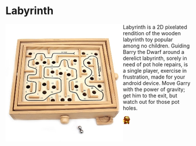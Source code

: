 # Labyrinth 

<img alt="Wooden Labyrinth toy. Fun for no-one" align="left" src="https://github.com/Clarksj4/Labyrinth/blob/master/WoodenLabyrinth320.jpg">

Labyrinth is a 2D pixelated rendition of the wooden labyrinth toy popular among no children. Guiding Barry the Dwarf around a derelict labyrinth, sorely in need of pot hole repairs, is a single player, exercise in frustration, made for your android device. Move Garry with the power of gravity; get him to the exit, but watch out for those pot holes.

![Larry, the Dwarf](https://github.com/Clarksj4/Labyrinth/blob/master/app/src/main/res/drawable-nodpi/dwarf_0.png "Larry, the Dwarf")
